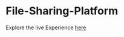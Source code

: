 # File-Sharing-Platform

Explore the live Experience [here](https://renuckam.github.io/File-Sharing-Platform/)

